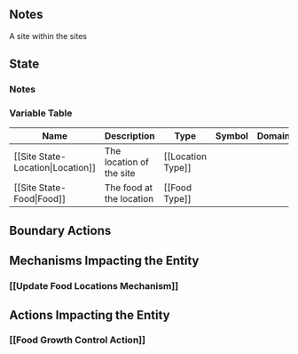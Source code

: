 ## Notes
A site within the sites
## State
### Notes

### Variable Table
| Name | Description | Type | Symbol | Domain |
| --- | --- | --- | --- | --- |
|[[Site State-Location\|Location]]|The location of the site|[[Location Type]]|||
|[[Site State-Food\|Food]]|The food at the location|[[Food Type]]|||


## Boundary Actions
## Mechanisms Impacting the Entity
### [[Update Food Locations Mechanism]]
## Actions Impacting the Entity
### [[Food Growth Control Action]]
